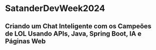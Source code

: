 ﻿# SatanderDevWeek2024
## Criando um Chat Inteligente com os Campeões de LOL Usando APIs, Java, Spring Boot, IA e Páginas Web
